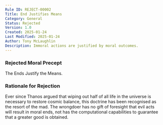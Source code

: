 ```yaml
---
Rule ID: REJECT-00002
Title: End Justifies Means
Category: General
Status: Rejected
Version: 1.0
Created: 2025-01-24
Last Modified: 2025-01-24
Author: Tony McLaughlin
Description: Immoral actions are justified by moral outcomes.
---
```


### Rejected Moral Precept
The Ends Justify the Means.

### Rationale for Rejection
Ever since Thanos argued that wiping out half of all life in the universe is necessary to restore cosmic balance, this doctrine has been recognised as the resort of the mad.  The wrongdoer has no gift of foresight that evil acts will result in moral ends, not has the computational capabilities to guarantee that a greater good is obtained.
